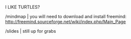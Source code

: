 I LIKE TURTLES?

/mindmap
  | you will need to download and install freemind: http://freemind.sourceforge.net/wiki/index.php/Main_Page

/slides
  | still up for grabs
